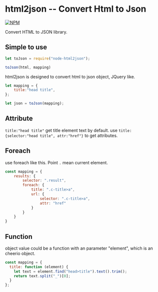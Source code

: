 # html2json -- Convert Html to Json

[![NPM](https://nodei.co/npm/node-html2json.png)](https://www.npmjs.com/package/node-html2json)

Convert HTML to JSON library.

## Simple to use

```javascript
let toJson = require("node-html2json");

toJson(html, mapping)
```

html2json is designed to convert html to json object, JQuery like.

```javascript
let mapping = {
    title:"head title",
};

let json = toJson(mapping);
```

## Attribute

`title:"head title"` get title element text by default. use `title:{selector:"head title", attr:"href"}` to get attributes.

## Foreach

use foreach like this. Point `.` mean current element.

```javascript
const mapping = {
    results: {
        selector: ".result",
        foreach: {
            title: ".c-title>a",
            url: {
                selector: ".c-title>a",
                attr: "href"
            }
        }
    }
}

```

## Function

object value could be a function with an parameter "element", which is an cheerio object. 

```javascript
const mapping = {
  title: function (element) {
    let text = element.find("head>title").text().trim();
    return text.split("_")[0];
  }
};
```